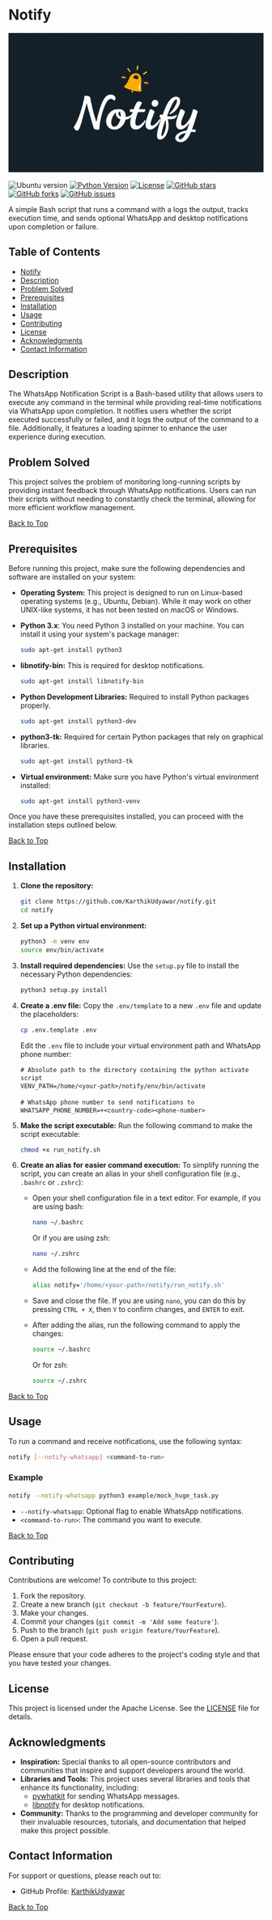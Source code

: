# Notify

![Logo](image/logo.jpg)

![Ubuntu version](https://img.shields.io/badge/Ubuntu%20version-22.04%20LTS-orange?style=flat-square) 
[![Python Version](https://img.shields.io/pypi/pyversions/pywhatkit.svg?style=flat-square)](https://pypi.org/project/pywhatkit/)
[![License](https://img.shields.io/badge/license-Apache%202.0-brightgreen.svg?style=flat-square)](https://github.com/KarthikUdyawar/notify/blob/master/LICENSE)
[![GitHub stars](https://img.shields.io/github/stars/KarthikUdyawar/notify?style=flat-square)](https://github.com/KarthikUdyawar/notify/stargazers)
[![GitHub forks](https://img.shields.io/github/forks/KarthikUdyawar/notify?style=flat-square)](https://github.com/KarthikUdyawar/notify/network/members)
[![GitHub issues](https://img.shields.io/github/issues/KarthikUdyawar/notify?style=flat-square)](https://github.com/KarthikUdyawar/notify/issues)


A simple Bash script that runs a command with a logs the output, tracks execution time, and sends optional WhatsApp and desktop notifications upon completion or failure.

## Table of Contents

- [Notify](#notify)
- [Description](#description)
- [Problem Solved](#problem-solved)
- [Prerequisites](#prerequisites)
- [Installation](#installation)
- [Usage](#usage)
- [Contributing](#contributing)
- [License](#license)
- [Acknowledgments](#acknowledgments)
- [Contact Information](#contact-information)

## Description
The WhatsApp Notification Script is a Bash-based utility that allows users to execute any command in the terminal while providing real-time notifications via WhatsApp upon completion. It notifies users whether the script executed successfully or failed, and it logs the output of the command to a file. Additionally, it features a loading spinner to enhance the user experience during execution.


## Problem Solved
This project solves the problem of monitoring long-running scripts by providing instant feedback through WhatsApp notifications. Users can run their scripts without needing to constantly check the terminal, allowing for more efficient workflow management.

[Back to Top](#notify)

## Prerequisites
Before running this project, make sure the following dependencies and software are installed on your system:

- **Operating System:** This project is designed to run on Linux-based operating systems (e.g., Ubuntu, Debian). While it may work on other UNIX-like systems, it has not been tested on macOS or Windows.

- **Python 3.x**: You need Python 3 installed on your machine. You can install it using your system's package manager:

    ```bash
    sudo apt-get install python3
    ```

- **libnotify-bin:** This is required for desktop notifications.

    ```bash
    sudo apt-get install libnotify-bin
    ```
- **Python Development Libraries:** Required to install Python packages properly.

    ```bash
    sudo apt-get install python3-dev
    ```
- **python3-tk:** Required for certain Python packages that rely on graphical libraries.

    ```bash
    sudo apt-get install python3-tk
    ```

- **Virtual environment:** Make sure you have Python's virtual environment installed:

    ```bash
    sudo apt-get install python3-venv
    ```

Once you have these prerequisites installed, you can proceed with the installation steps outlined below.

[Back to Top](#notify)

## Installation

1. **Clone the repository:**

    ```bash
    git clone https://github.com/KarthikUdyawar/notify.git
    cd notify
    ```

2. **Set up a Python virtual environment:**

    ```bash
    python3 -m venv env
    source env/bin/activate
    ```

3. **Install required dependencies:** Use the `setup.py` file to install the necessary Python dependencies:

    ```bash
    python3 setup.py install
    ```

4. **Create a .env file:** Copy the `.env/template` to a new `.env` file and update the placeholders:

    ```bash
    cp .env.template .env
    ```

    Edit the `.env` file to include your virtual environment path and WhatsApp phone number:

    ```
    # Absolute path to the directory containing the python activate script
    VENV_PATH=/home/<your-path>/notify/env/bin/activate

    # WhatsApp phone number to send notifications to 
    WHATSAPP_PHONE_NUMBER=+<country-code><phone-number>
    ```

5. **Make the script executable:** Run the following command to make the script executable:

    ```bash
    chmod +x run_notify.sh
    ```

6. **Create an alias for easier command execution:** 
    To simplify running the script, you can create an alias in your shell configuration file (e.g., `.bashrc` or `.zshrc`):

   - Open your shell configuration file in a text editor. For example, if you are using bash:
     ```bash
     nano ~/.bashrc
     ```
     Or if you are using zsh:
     ```bash
     nano ~/.zshrc
     ```

   - Add the following line at the end of the file:
     ```bash
     alias notify='/home/<your-path>/notify/run_notify.sh'
     ```

   - Save and close the file. If you are using `nano`, you can do this by pressing `CTRL + X`, then `Y` to confirm changes, and `ENTER` to exit.

   - After adding the alias, run the following command to apply the changes:
     ```bash
     source ~/.bashrc
     ```
     Or for zsh:
     ```bash
     source ~/.zshrc
     ```
[Back to Top](#notify)

## Usage

To run a command and receive notifications, use the following syntax:

```bash
notify [--notify-whatsapp] <command-to-run>
```

### Example

```bash
notify --notify-whatsapp python3 example/mock_huge_task.py
```

- `--notify-whatsapp`: Optional flag to enable WhatsApp notifications.
- `<command-to-run>`: The command you want to execute.

[Back to Top](#notify)

## Contributing

Contributions are welcome! To contribute to this project:

1. Fork the repository.
2. Create a new branch (`git checkout -b feature/YourFeature`).
3. Make your changes.
4. Commit your changes (`git commit -m 'Add some feature'`).
5. Push to the branch (`git push origin feature/YourFeature`).
6. Open a pull request.

Please ensure that your code adheres to the project's coding style and that you have tested your changes.

## License
This project is licensed under the Apache License. See the [LICENSE](https://github.com/KarthikUdyawar/notify/blob/master/LICENSE) file for details.

## Acknowledgments
- **Inspiration:** Special thanks to all open-source contributors and communities that inspire and support developers around the world.
- **Libraries and Tools:** This project uses several libraries and tools that enhance its functionality, including:
  - [pywhatkit](https://github.com/Ankit404butfound/pywhatkit) for sending WhatsApp messages.
  - [libnotify](https://gitlab.gnome.org/GNOME/libnotify) for desktop notifications.
- **Community:** Thanks to the programming and developer community for their invaluable resources, tutorials, and documentation that helped make this project possible.

## Contact Information
For support or questions, please reach out to:

- GitHub Profile: [KarthikUdyawar](https://github.com/KarthikUdyawar)

[Back to Top](#notify)